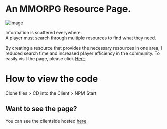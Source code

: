 # An MMORPG Resource Page.
![image](https://user-images.githubusercontent.com/98493892/211601180-c57c7b23-4839-4ab6-8a0b-dee148d7b521.png)

Information is scattered everywhere.\
A player must search through multiple resources to find what they need.

By creating a resource that provides the necessary resources in one area, I reduced search time and increased player efficiency in the community.
To easily visit the page, please click [Here](https://nguyenvbrc.github.io/OmokPlace/)

# How to view the code
Clone files > CD into the Client > NPM Start

## Want to see the page?
You can see the clientside hosted [here](https://nguyenvbrc.github.io/OmokPlace/)
